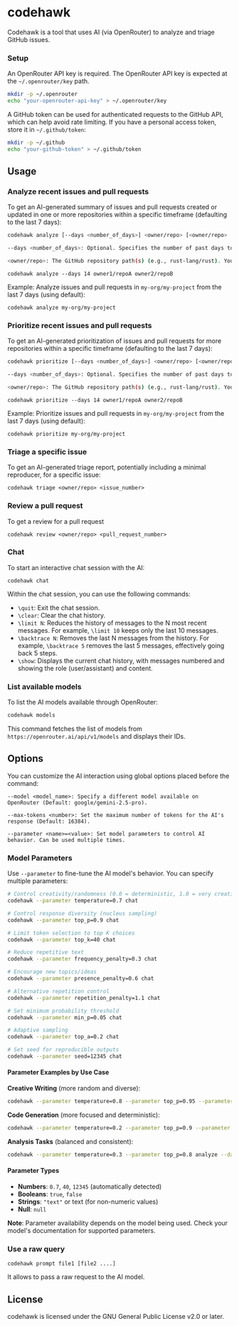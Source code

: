 # codehawk

Codehawk is a tool that uses AI (via OpenRouter) to analyze and triage GitHub issues.

### Setup

An OpenRouter API key is required. The OpenRouter API key is expected
at the `~/.openrouter/key` path.

```bash
mkdir -p ~/.openrouter
echo "your-openrouter-api-key" > ~/.openrouter/key
```

A GitHub token can be used for authenticated requests to the GitHub API,
which can help avoid rate limiting. If you have a personal access token,
store it in `~/.github/token`:

```bash
mkdir -p ~/.github
echo "your-github-token" > ~/.github/token
```


## Usage

### Analyze recent issues and pull requests

To get an AI-generated summary of issues and pull requests created or updated in one or
more repositories within a specific timeframe (defaulting to the last 7 days):

```bash
codehawk analyze [--days <number_of_days>] <owner/repo> [<owner/repo> ...]

--days <number_of_days>: Optional. Specifies the number of past days to fetch issues and pull requests from. Defaults to 7.

<owner/repo>: The GitHub repository path(s) (e.g., rust-lang/rust). You can specify multiple repositories.
```

```
codehawk analyze --days 14 owner1/repoA owner2/repoB
```

Example: Analyze issues and pull requests in `my-org/my-project` from the last 7 days (using default):

```
codehawk analyze my-org/my-project
```

### Prioritize recent issues and pull requests

To get an AI-generated prioritization of issues and pull requests for more repositories within a specific timeframe (defaulting to the last 7 days):

```bash
codehawk prioritize [--days <number_of_days>] <owner/repo> [<owner/repo> ...]

--days <number_of_days>: Optional. Specifies the number of past days to fetch issues and pull requests from. Defaults to 7.

<owner/repo>: The GitHub repository path(s) (e.g., rust-lang/rust). You can specify multiple repositories.
```

```
codehawk prioritize --days 14 owner1/repoA owner2/repoB
```

Example: Prioritize issues and pull requests in `my-org/my-project` from the last 7 days (using default):

```
codehawk prioritize my-org/my-project
```

### Triage a specific issue
To get an AI-generated triage report, potentially including a minimal reproducer, for a specific issue:

```
codehawk triage <owner/repo> <issue_number>
```

### Review a pull request
To get a review for a pull request

```
codehawk review <owner/repo> <pull_request_number>
```

### Chat

To start an interactive chat session with the AI:

```
codehawk chat
```

Within the chat session, you can use the following commands:
*   `\quit`: Exit the chat session.
*   `\clear`: Clear the chat history.
*   `\limit N`: Reduces the history of messages to the N most recent messages. For example, `\limit 10` keeps only the last 10 messages.
*   `\backtrace N`: Removes the last N messages from the history. For example, `\backtrace 5` removes the last 5 messages, effectively going back 5 steps.
*   `\show`: Displays the current chat history, with messages numbered and showing the role (user/assistant) and content.

### List available models

To list the AI models available through OpenRouter:

```bash
codehawk models
```

This command fetches the list of models from `https://openrouter.ai/api/v1/models` and displays their IDs.

## Options
You can customize the AI interaction using global options placed before the command:

```
--model <model_name>: Specify a different model available on OpenRouter (Default: google/gemini-2.5-pro).

--max-tokens <number>: Set the maximum number of tokens for the AI's response (Default: 16384).

--parameter <name>=<value>: Set model parameters to control AI behavior. Can be used multiple times.
```

### Model Parameters

Use `--parameter` to fine-tune the AI model's behavior. You can specify multiple parameters:

```bash
# Control creativity/randomness (0.0 = deterministic, 1.0 = very creative)
codehawk --parameter temperature=0.7 chat

# Control response diversity (nucleus sampling)
codehawk --parameter top_p=0.9 chat

# Limit token selection to top K choices
codehawk --parameter top_k=40 chat

# Reduce repetitive text
codehawk --parameter frequency_penalty=0.3 chat

# Encourage new topics/ideas
codehawk --parameter presence_penalty=0.6 chat

# Alternative repetition control
codehawk --parameter repetition_penalty=1.1 chat

# Set minimum probability threshold
codehawk --parameter min_p=0.05 chat

# Adaptive sampling
codehawk --parameter top_a=0.2 chat

# Set seed for reproducible outputs
codehawk --parameter seed=12345 chat
```

#### Parameter Examples by Use Case

**Creative Writing** (more random and diverse):
```bash
codehawk --parameter temperature=0.8 --parameter top_p=0.95 --parameter presence_penalty=0.6 prompt "Write a story"
```

**Code Generation** (more focused and deterministic):
```bash
codehawk --parameter temperature=0.2 --parameter top_p=0.9 --parameter frequency_penalty=0.1 prompt "Write a Python function"
```

**Analysis Tasks** (balanced and consistent):
```bash
codehawk --parameter temperature=0.3 --parameter top_p=0.8 analyze --days 7 owner/repo
```

#### Parameter Types
- **Numbers**: `0.7`, `40`, `12345` (automatically detected)
- **Booleans**: `true`, `false`
- **Strings**: `"text"` or text (for non-numeric values)
- **Null**: `null`

**Note**: Parameter availability depends on the model being used. Check your model's documentation for supported parameters.

### Use a raw query

```
codehawk prompt file1 [file2 ....]
```

It allows to pass a raw request to the AI model.

## License
codehawk is licensed under the GNU General Public License v2.0 or later.